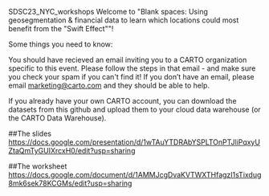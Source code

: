 SDSC23_NYC_workshops
Welcome to "Blank spaces: Using geosegmentation & financial data to learn which locations could most benefit from the "Swift Effect""!

Some things you need to know:

You should have recieved an email inviting you to a CARTO organization specific to this event. Please follow the steps in that email - and make sure you check your spam if you can't find it!
If you don’t have an email, please email marketing@carto.com and they should be able to help.

If you already have your own CARTO account, you can download the datasets from this github and upload them to your cloud data warehouse (or the CARTO Data Warehouse).

##The slides https://docs.google.com/presentation/d/1wTAuYTDRAbYSPLTOnPTJliPqxyUZtaQmTyGUIXrcxH0/edit?usp=sharing

##The worksheet https://docs.google.com/document/d/1AMMJcgDvaKVTWXTHfagzI1sTixdug8mk6sek78KCGMs/edit?usp=sharing
